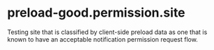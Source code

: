 # preload-good.permission.site
Testing site that is classified by client-side preload data as one that is known to have an acceptable notification permission request flow.
